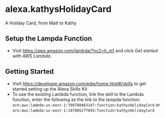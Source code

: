 # alexa.kathysHolidayCard
A Holiday Card, from Matt to Kathy

## Setup the Lampda Function 
* Visit https://aws.amazon.com/lambda/?nc2=h_m1 and click *Get started with AWS Lambda*. 

## Getting Started 
* Visit https://developer.amazon.com/edw/home.html#/skills to get started setting up the Alexa Skills Kit
* To use the existing Lambda function, link the skill to the Lambda function, enter the following as the link to the lampda function: `arn:aws:lambda:us-east-1:709780463147:function:kathysHolidayCard` or `arn:aws:lambda:us-east-1:147065277893:function:kathysHolidayCard`